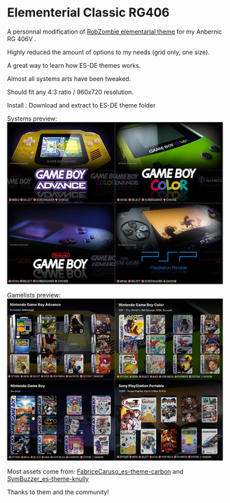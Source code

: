 # Elementerial Classic RG406
A personnal modification of [RobZombie elementarial theme](https://github.com/RobZombie9043/elementerial-es-de) for my Anbernic RG 406V .

Highly reduced the amount of options to my needs (grid only, one size).

A great way to learn how ES-DE themes works.

Almost all systems arts have been tweaked.

Should fit any 4:3 ratio / 960x720 resolution.

Install :
Download and extract to ES-DE theme folder

Systems preview:
![sample1](https://github.com/kthod861/Elementerial_Mod_RG406/blob/main/_inc/Systems_screen.jpg)

Gamelists preview:
![sample1](https://github.com/kthod861/Elementerial_Mod_RG406/blob/main/_inc/Gamelists_screen.jpg)


Most assets come from:
[FabriceCaruso_es-theme-carbon](https://github.com/fabricecaruso/es-theme-carbon)
and
[SymBuzzer_es-theme-knully](https://github.com/symbuzzer/es-theme-knulli)

Thanks to them and the community!

